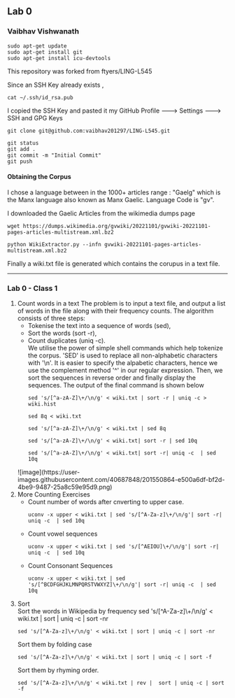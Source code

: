 <h2> Lab 0 </h2>
<h3> Vaibhav Vishwanath </h3>

```
sudo apt-get update
sudo apt-get install git
sudo apt-get install icu-devtools
```

This repository was forked from ftyers/LING-L545

Since an SSH Key already exists ,

```
cat ~/.ssh/id_rsa.pub
```

I copied the SSH Key and pasted it my GitHub Profile ---> Settings ---> SSH and GPG Keys

```
git clone git@github.com:vaibhav201297/LING-L545.git
```

```
git status
git add . 
git commit -m "Initial Commit"
git push
```


<h4> Obtaining the Corpus </h4>

I chose a language between in the 1000+ articles range : "Gaelg"  which is the Manx language also known as Manx Gaelic. 
Language Code is "gv".

I downloaded the Gaelic Articles from the wikimedia dumps page 

```
wget https://dumps.wikimedia.org/gvwiki/20221101/gvwiki-20221101-pages-articles-multistream.xml.bz2
```

```
python WikiExtractor.py --infn gvwiki-20221101-pages-articles-multistream.xml.bz2
```

Finally a wiki.txt file is generated which contains the corupus in a text file.

<hr>
<h3> Lab 0 - Class 1</h3>

<ol>
  <li> Count words in a text 
  The problem is to input a text file, and output a list of words in the file along with their frequency counts. The algorithm consists of three steps:
  <ul>
    <li>Tokenise the text into a sequence of words (sed),</li>
    <li>Sort the words (sort -r), </li>
    <li>Count duplicates (uniq -c).</li>
    We utilise the power of simple shell commands which help tokenize the corpus. 'SED' is used to replace all non-alphabetic characters with '\n'. It is easier to specify the alpabetic characters, hence we use the complement method '^' in our regular expression. Then, we sort the sequences in reverse order and finally display the sequences. The output of the final command is shown below
   
```
sed 's/[^a-zA-Z]\+/\n/g' < wiki.txt | sort -r | uniq -c > wiki.hist
```
```
sed 8q < wiki.txt
```
```
sed 's/[^a-zA-Z]\+/\n/g' < wiki.txt | sed 8q
```
```
sed 's/[^a-zA-Z]\+/\n/g' < wiki.txt| sort -r | sed 10q
```
```
sed 's/[^a-zA-Z]\+/\n/g' < wiki.txt| sort -r| uniq -c  | sed 10q
```
  </ul>
     ![image](https://user-images.githubusercontent.com/40687848/201550864-e500a6df-bf2d-4be9-9487-25a8c59e95d9.png)
  </li>
    
<li>  
More Counting Exercises <br/>
<ul>
		<li>Count number of words after cnverting to upper case. </li>
		
```		
uconv -x upper < wiki.txt | sed 's/[^A-Za-z]\+/\n/g'| sort -r| uniq -c  | sed 10q
```
			 
<li>Count vowel sequences </li>

```
uconv -x upper < wiki.txt | sed 's/[^AEIOU]\+/\n/g'| sort -r| uniq -c  | sed 10q
```
			 
<li> Count Consonant Sequences </li>

```
uconv -x upper < wiki.txt | sed 's/[^BCDFGHJKLMNPQRSTVWXYZ]\+/\n/g'| sort -r| uniq -c  | sed 10q
```
</ul>
</li>
	<li> Sort </li>  
Sort the words in Wikipedia by frequency sed 's/[^A-Za-z]\+/\n/g' < wiki.txt | sort | uniq -c | sort -nr
  
```
sed 's/[^A-Za-z]\+/\n/g' < wiki.txt | sort | uniq -c | sort -nr
```
Sort them by folding case

```
sed 's/[^A-Za-z]\+/\n/g' < wiki.txt | sort | uniq -c | sort -f
```

Sort them by rhyming order.

```
sed 's/[^A-Za-z]\+/\n/g' < wiki.txt | rev |  sort | uniq -c | sort -f
```



</ol>
